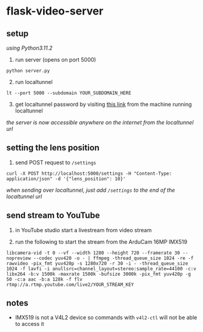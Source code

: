 # flask-video-server

## setup
_using Python3.11.2_

1. run server (opens on port 5000)
```shell
python server.py
```

2. run localtunnel
```shell
lt --port 5000 --subdomain YOUR_SUBDOMAIN_HERE
```

3. get localtunnel password by visiting [this link](https://loca.lt/mytunnelpassword) from the machine running localtunnel

_the server is now accessible anywhere on the internet from the localtunnel url_

## setting the lens position

1. send POST request to `/settings`
```shell
curl -X POST http://localhost:5000/settings -H "Content-Type: application/json" -d '{"lens_position": 10}'
```
_when sending over localtunnel, just add `/settings` to the end of the localtunnel url_

## send stream to YouTube

1. in YouTube studio start a livestream from video stream

2. run the following to start the stream from the ArduCam 16MP IMX519
```shell
libcamera-vid -t 0 --vf --width 1280 --height 720 --framerate 30 --nopreview --codec yuv420 -o - | ffmpeg -thread_queue_size 1024 -re -f rawvideo -pix_fmt yuv420p -s 1280x720 -r 30 -i - -thread_queue_size 1024 -f lavfi -i anullsrc=channel_layout=stereo:sample_rate=44100 -c:v libx264 -b:v 1500k -maxrate 1500k -bufsize 3000k -pix_fmt yuv420p -g 50 -c:a aac -b:a 128k -f flv rtmp://a.rtmp.youtube.com/live2/YOUR_STREAM_KEY
```

## notes

- IMX519 is not a V4L2 device so commands with `v4l2-ctl` will not be able to access it
